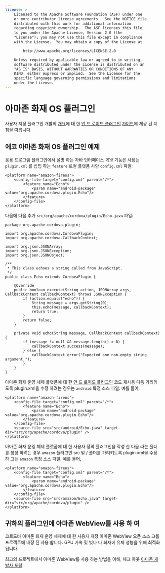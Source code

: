 ```yaml
---
license: >
    Licensed to the Apache Software Foundation (ASF) under one
    or more contributor license agreements.  See the NOTICE file
    distributed with this work for additional information
    regarding copyright ownership.  The ASF licenses this file
    to you under the Apache License, Version 2.0 (the
    "License"); you may not use this file except in compliance
    with the License.  You may obtain a copy of the License at

        http://www.apache.org/licenses/LICENSE-2.0

    Unless required by applicable law or agreed to in writing,
    software distributed under the License is distributed on an
    "AS IS" BASIS, WITHOUT WARRANTIES OR CONDITIONS OF ANY
    KIND, either express or implied.  See the License for the
    specific language governing permissions and limitations
    under the License.
---
```


# 아마존 화재 OS 플러그인

사용자 지정 플러그인 개발의 <a href="../../overview/index.html">개요</a>에 대 한 <a href="../android/plugin.html">안 드 로이드 플러그인</a> <a href="../../../index.html">가이드</a>에 제공 된 지침을 따릅니다.

## 에코 아마존 화재 OS 플러그인 예제

응용 프로그램 플러그인에서 설명 하는 자바 인터페이스 *에코* 기능은 사용는 `plugin.xml` 를 삽입 하는 `feature` 로컬 플랫폼 사양 `config.xml` 파일:

    <platform name="amazon-fireos">
        <config-file target="config.xml" parent="/*">
            <feature name="Echo">
                <param name="android-package" value="org.apache.cordova.plugin.Echo"/>
            </feature>
        </config-file>
    </platform>
    

다음에 다음 추가 `src/org/apache/cordova/plugin/Echo.java` 파일:

    package org.apache.cordova.plugin;
    
    import org.apache.cordova.CordovaPlugin;
    import org.apache.cordova.CallbackContext;
    
    import org.json.JSONArray;
    import org.json.JSONException;
    import org.json.JSONObject;
    
    /**
     * This class echoes a string called from JavaScript.
     */
    public class Echo extends CordovaPlugin {
    
        @Override
        public boolean execute(String action, JSONArray args, CallbackContext callbackContext) throws JSONException {
            if (action.equals("echo")) {
                String message = args.getString(0);
                this.echo(message, callbackContext);
                return true;
            }
            return false;
        }
    
        private void echo(String message, CallbackContext callbackContext) {
            if (message != null && message.length() > 0) {
                callbackContext.success(message);
            } else {
                callbackContext.error("Expected one non-empty string argument.");
            }
        }
    }
    

아마존 화재 운영 체제 플랫폼에 대 한 <a href="../android/plugin.html">안 드 로이드 플러그인</a> 코드 재사용 다음 가리키도록 plugin.xml을 수정 하려는 경우는 `android` 특정 소스 파일. 예를 들어,

    <platform name="amazon-fireos">
        <config-file target="config.xml" parent="/*">
            <feature name="Echo">
                <param name="android-package" value="org.apache.cordova.plugin.Echo"/>
            </feature>
        </config-file>
        <source-file src="src/android/Echo.java" target-dir="src/org/apache/cordova/plugin" />
    </platform>
    

아마존 화재 운영 체제 플랫폼에 대 한 사용자 정의 플러그인을 작성 한 다음 라는 폴더를 생성 하려는 경우 `amazon` 플러그인 src 밑 / 폴더를 가리키도록 plugin.xml을 수정 하 고는 `amazon` 특정 소스 파일. 예를 들어,

    <platform name="amazon-fireos">
        <config-file target="config.xml" parent="/*">
            <feature name="Echo">
                <param name="android-package" value="org.apache.cordova.plugin.Echo"/>
            </feature>
        </config-file>
        <source-file src="src/amazon/Echo.java" target-dir="src/org/apache/cordova/plugin" />
    </platform>
    

## 귀하의 플러그인에 아마존 WebView를 사용 하 여

코르도바 아마존 화재 운영 체제에 대 한 사용자 지정 아마존 WebView 오픈 소스 크롬 프로젝트에 내장 된 사용 합니다. GPU 가속 및 빛나 다 화재에 유체 성능을 위해 최적화 됩니다.

최고의 프로젝트에서 아마존 WebView를 사용 하는 방법을 이해, 체크 아웃 [아마존 개발자 포털][1].

 [1]: https://developer.amazon.com/sdk/fire/IntegratingAWV.html